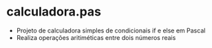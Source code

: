 # calculadora.pas
* Projeto de calculadora simples de condicionais if e else em Pascal
* Realiza operações aritiméticas entre dois números reais
